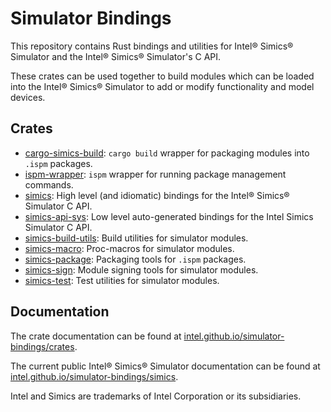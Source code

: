 # Simulator Bindings

This repository contains Rust bindings and utilities for Intel® Simics® Simulator and the
Intel® Simics® Simulator's C API.

These crates can be used together to build modules which can be loaded into the Intel®
Simics® Simulator to add or modify functionality and model devices.

## Crates

- [cargo-simics-build](cargo-simics-build): `cargo build` wrapper for packaging modules
  into `.ispm` packages.
- [ispm-wrapper](ispm-wrapper): `ispm` wrapper for running package management commands.
- [simics](simics): High level (and idiomatic) bindings for the Intel® Simics® Simulator
  C API.
- [simics-api-sys](simics-api-sys): Low level auto-generated bindings for the Intel
  Simics Simulator C API.
- [simics-build-utils](simics-build-utils): Build utilities for simulator modules.
- [simics-macro](simics-macro): Proc-macros for simulator modules.
- [simics-package](simics-package): Packaging tools for `.ispm` packages.
- [simics-sign](simics-sign): Module signing tools for simulator modules.
- [simics-test](simics-test): Test utilities for simulator modules.

## Documentation

The crate documentation can be found at
[intel.github.io/simulator-bindings/crates](https://intel.github.io/simulator-bindings/crates).

The current public Intel® Simics® Simulator documentation can be found at
[intel.github.io/simulator-bindings/simics](https://intel.github.io/simulator-bindings/simics).


Intel and Simics are trademarks of Intel Corporation or its subsidiaries.
